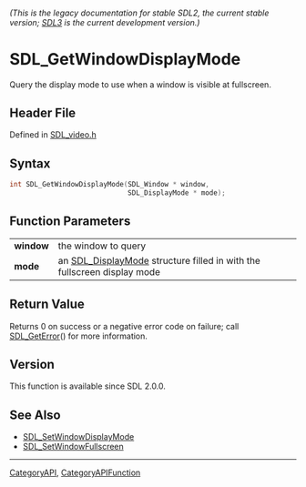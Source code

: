 ###### (This is the legacy documentation for stable SDL2, the current stable version; [SDL3](https://wiki.libsdl.org/SDL3/) is the current development version.)
# SDL_GetWindowDisplayMode

Query the display mode to use when a window is visible at fullscreen.

## Header File

Defined in [SDL_video.h](https://github.com/libsdl-org/SDL/blob/SDL2/include/SDL_video.h)

## Syntax

```c
int SDL_GetWindowDisplayMode(SDL_Window * window,
                             SDL_DisplayMode * mode);

```

## Function Parameters

|                |                                                                                            |
| -------------- | ------------------------------------------------------------------------------------------ |
| **window**     | the window to query                                                                        |
| **mode**       | an [SDL_DisplayMode](SDL_DisplayMode) structure filled in with the fullscreen display mode |

## Return Value

Returns 0 on success or a negative error code on failure; call
[SDL_GetError](SDL_GetError)() for more information.

## Version

This function is available since SDL 2.0.0.

## See Also

- [SDL_SetWindowDisplayMode](SDL_SetWindowDisplayMode)
- [SDL_SetWindowFullscreen](SDL_SetWindowFullscreen)

----
[CategoryAPI](CategoryAPI), [CategoryAPIFunction](CategoryAPIFunction)

